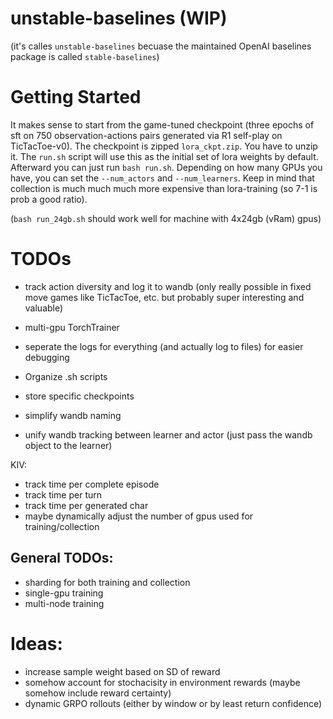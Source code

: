 # unstable-baselines (WIP)
(it's calles `unstable-baselines` becuase the maintained OpenAI baselines package is called `stable-baselines`)


# Getting Started
It makes sense to start from the game-tuned checkpoint (three epochs of sft on 750 observation-actions pairs generated via R1 self-play on TicTacToe-v0). 
The checkpoint is zipped `lora_ckpt.zip`. You have to unzip it. The `run.sh` script will use this as the initial set of lora weights by default. 
Afterward you can just run `bash run.sh`. Depending on how many GPUs you have, you can set the `--num_actors` and `--num_learners`. Keep in mind that collection is much much much more expensive than lora-training (so 7-1 is prob a good ratio).

(`bash run_24gb.sh` should work well for machine with 4x24gb (vRam) gpus)


# TODOs
- track action diversity and log it to wandb (only really possible in fixed move games like TicTacToe, etc. but probably super interesting and valuable)
- multi-gpu TorchTrainer
- seperate the logs for everything (and actually log to files) for easier debugging
- Organize .sh scripts

- store specific checkpoints

- simplify wandb naming
- unify wandb tracking between learner and actor (just pass the wandb object to the learner)



KIV:
- track time per complete episode
- track time per turn
- track time per generated char
- maybe dynamically adjust the number of gpus used for training/collection


## General TODOs:
- sharding for both training and collection
- single-gpu training
- multi-node training


# Ideas:
- increase sample weight based on SD of reward 
- somehow account for stochacisity in environment rewards (maybe somehow include reward certainty)
- dynamic GRPO rollouts (either by window or by least return confidence)
